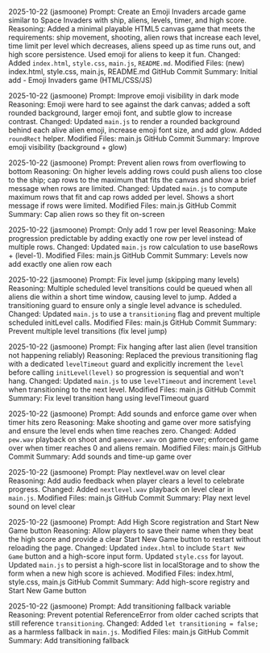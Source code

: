 2025-10-22  (jasmoone)
Prompt: Create an Emoji Invaders arcade game similar to Space Invaders with ship, aliens, levels, timer, and high score.
Reasoning: Added a minimal playable HTML5 canvas game that meets the requirements: ship movement, shooting, alien rows that increase each level, time limit per level which decreases, aliens speed up as time runs out, and high score persistence. Used emoji for aliens to keep it fun.
Changed: Added `index.html`, `style.css`, `main.js`, `README.md`.
Modified Files: (new) index.html, style.css, main.js, README.md
GitHub Commit Summary: Initial add - Emoji Invaders game (HTML/CSS/JS)

2025-10-22  (jasmoone)
Prompt: Improve emoji visibility in dark mode
Reasoning: Emoji were hard to see against the dark canvas; added a soft rounded background, larger emoji font, and subtle glow to increase contrast.
Changed: Updated `main.js` to render a rounded background behind each alive alien emoji, increase emoji font size, and add glow. Added `roundRect` helper.
Modified Files: main.js
GitHub Commit Summary: Improve emoji visibility (background + glow)
 
2025-10-22  (jasmoone)
Prompt: Prevent alien rows from overflowing to bottom
Reasoning: On higher levels adding rows could push aliens too close to the ship; cap rows to the maximum that fits the canvas and show a brief message when rows are limited.
Changed: Updated `main.js` to compute maximum rows that fit and cap rows added per level. Shows a short message if rows were limited.
Modified Files: main.js
GitHub Commit Summary: Cap alien rows so they fit on-screen

2025-10-22  (jasmoone)
Prompt: Only add 1 row per level
Reasoning: Make progression predictable by adding exactly one row per level instead of multiple rows.
Changed: Updated `main.js` row calculation to use baseRows + (level-1).
Modified Files: main.js
GitHub Commit Summary: Levels now add exactly one alien row each

2025-10-22  (jasmoone)
Prompt: Fix level jump (skipping many levels)
Reasoning: Multiple scheduled level transitions could be queued when all aliens die within a short time window, causing level to jump. Added a transitioning guard to ensure only a single level advance is scheduled.
Changed: Updated `main.js` to use a `transitioning` flag and prevent multiple scheduled initLevel calls.
Modified Files: main.js
GitHub Commit Summary: Prevent multiple level transitions (fix level jump)

2025-10-22  (jasmoone)
Prompt: Fix hanging after last alien (level transition not happening reliably)
Reasoning: Replaced the previous transitioning flag with a dedicated `levelTimeout` guard and explicitly increment the `level` before calling `initLevel(level)` so progression is sequential and won't hang.
Changed: Updated `main.js` to use `levelTimeout` and increment `level` when transitioning to the next level.
Modified Files: main.js
GitHub Commit Summary: Fix level transition hang using levelTimeout guard

2025-10-22  (jasmoone)
Prompt: Add sounds and enforce game over when timer hits zero
Reasoning: Make shooting and game over more satisfying and ensure the level ends when time reaches zero.
Changed: Added `pew.wav` playback on shoot and `gameover.wav` on game over; enforced game over when timer reaches 0 and aliens remain.
Modified Files: main.js
GitHub Commit Summary: Add sounds and time-up game over

2025-10-22  (jasmoone)
Prompt: Play nextlevel.wav on level clear
Reasoning: Add audio feedback when player clears a level to celebrate progress.
Changed: Added `nextlevel.wav` playback on level clear in `main.js`.
Modified Files: main.js
GitHub Commit Summary: Play next level sound on level clear

2025-10-22  (jasmoone)
Prompt: Add High Score registration and Start New Game button
Reasoning: Allow players to save their name when they beat the high score and provide a clear Start New Game button to restart without reloading the page.
Changed: Updated `index.html` to include `Start New Game` button and a high-score input form. Updated `style.css` for layout. Updated `main.js` to persist a high-score list in localStorage and to show the form when a new high score is achieved.
Modified Files: index.html, style.css, main.js
GitHub Commit Summary: Add high-score registry and Start New Game button

2025-10-22  (jasmoone)
Prompt: Add transitioning fallback variable
Reasoning: Prevent potential ReferenceError from older cached scripts that still reference `transitioning`.
Changed: Added `let transitioning = false;` as a harmless fallback in `main.js`.
Modified Files: main.js
GitHub Commit Summary: Add transitioning fallback
